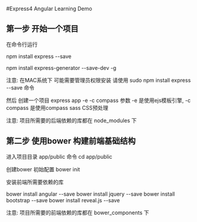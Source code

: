 #Express4 Angular Learning Demo

## 第一步 开始一个项目

在命令行运行

npm install express --save

npm install express-generator --save-dev -g




注意: 在MAC系统下 可能需要管理员权限安装 请使用 sudo npm install express --save  命令

然后 创建一个项目
express app -e -c compass
参数 -e 是使用ejs模板引擎, -c compass 是使用compass sass CSS预处理

注意: 项目所需要的后端依赖的库都在 node_modules 下

## 第二步 使用bower 构建前端基础结构

进入项目目录 app/public   命令 cd app/public

创建bower 初始配置  bower init

安装前端所需要依赖的库

bower install angular --save
bower install jquery --save
bower install bootstrap --save
bower install reveal.js --save

注意: 项目所需要的前端依赖的库都在 bower_components 下


